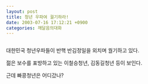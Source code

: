 ```yaml
---
layout: post
title: 청년 우파여 궐기하라!
date: 2003-07-16 17:12:21 +0900
categories: 깨달음의대화
---
```

<img src="./assets/attach/images/198/304/001/1058343141.jpg" border="0" alt="" />  
  
대한민국 청년우파들이 반핵 반김정일을 외치며 궐기하고 있다.
  

  
젊은 보수를 표방하고 있는 이철승청년, 김동길청년 등이 보인다.
  

  
근데 빠콩청년은 어디갔나?
